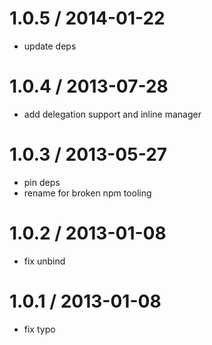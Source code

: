 
1.0.5 / 2014-01-22
==================

 * update deps

1.0.4 / 2013-07-28
==================

 * add delegation support and inline manager

1.0.3 / 2013-05-27
==================

 * pin deps
 * rename for broken npm tooling

1.0.2 / 2013-01-08
==================

  * fix unbind

1.0.1 / 2013-01-08
==================

  * fix typo
